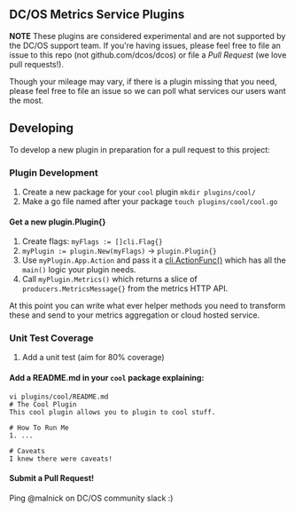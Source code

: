 ## DC/OS Metrics Service Plugins
**NOTE** These plugins are considered experimental and are not supported by the DC/OS support team. If you're having issues, please feel free to file an issue to this repo (not github.com/dcos/dcos) or file a *Pull Request* (we love pull requests!).

Though your mileage may vary, if there is a plugin missing that you need, please feel free to file an issue so we can poll what services our users want the most.

## Developing
To develop a new plugin in preparation for a pull request to this project:

### Plugin Development
1. Create a new package for your `cool` plugin `mkdir plugins/cool/`
1. Make a go file named after your package `touch plugins/cool/cool.go`

#### Get a new plugin.Plugin{}
1. Create flags: `myFlags := []cli.Flag{}`
1. `myPlugin := plugin.New(myFlags)` -> `plugin.Plugin{}`
1. Use `myPlugin.App.Action` and pass it a [cli.ActionFunc()](https://github.com/urfave/cli/blob/master/app.go#L66) which has all the `main()` logic your plugin needs.
1. Call `myPlugin.Metrics()` which returns a slice of `producers.MetricsMessage{}` from the metrics HTTP API.

At this point you can write what ever helper methods you need to transform these and send to your metrics aggregation or cloud hosted service.

### Unit Test Coverage
1. Add a unit test (aim for 80% coverage)

#### Add a README.md in your `cool` package explaining:
```
vi plugins/cool/README.md
# The Cool Plugin
This cool plugin allows you to plugin to cool stuff.

# How To Run Me
1. ...

# Caveats
I knew there were caveats!
```

#### Submit a Pull Request!
Ping @malnick on DC/OS community slack :)
